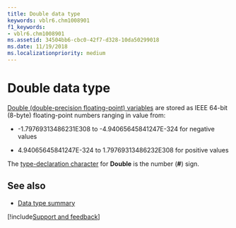 ```yaml
---
title: Double data type
keywords: vblr6.chm1008901
f1_keywords:
- vblr6.chm1008901
ms.assetid: 34504bb6-cbc0-42f7-d328-10da50299018
ms.date: 11/19/2018
ms.localizationpriority: medium
---
```



# Double data type

[Double (double-precision floating-point) variables](../../Glossary/vbe-glossary.md#double-data-type) are stored as IEEE 64-bit (8-byte) floating-point numbers ranging in value from:

- -1.79769313486231E308 to -4.94065645841247E-324 for negative values

- 4.94065645841247E-324 to 1.79769313486232E308 for positive values 

The [type-declaration character](../../Glossary/vbe-glossary.md#type-declaration-character) for **Double** is the number (**#**) sign.

## See also

- [Data type summary](data-type-summary.md)

[!include[Support and feedback](~/includes/feedback-boilerplate.md)]
